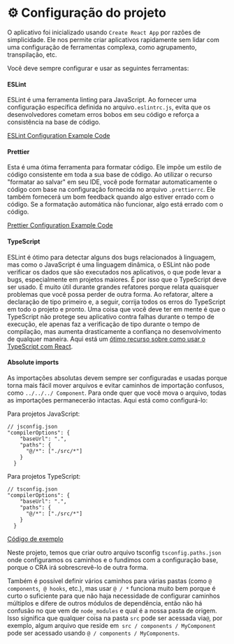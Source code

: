 # ⚙️ Configuração do projeto

O aplicativo foi inicializado usando `Create React App` por razões de simplicidade. Ele nos permite criar aplicativos rapidamente sem lidar com uma configuração de ferramentas complexa, como agrupamento, transpilação, etc.

Você deve sempre configurar e usar as seguintes ferramentas:

#### ESLint

ESLint é uma ferramenta linting para JavaScript. Ao fornecer uma configuração específica definida no arquivo`.eslintrc.js`, evita que os desenvolvedores cometam erros bobos em seu código e reforça a consistência na base de código.

[ESLint Configuration Example Code](../.eslintrc.json)

#### Prettier

Esta é uma ótima ferramenta para formatar código. Ele impõe um estilo de código consistente em toda a sua base de código. Ao utilizar o recurso "formatar ao salvar" em seu IDE, você pode formatar automaticamente o código com base na configuração fornecida no arquivo `.prettierrc`. Ele também fornecerá um bom feedback quando algo estiver errado com o código. Se a formatação automática não funcionar, algo está errado com o código.

[Prettier Configuration Example Code](../.prettie.config.js)

#### TypeScript

ESLint é ótimo para detectar alguns dos bugs relacionados à linguagem, mas como o JavaScript é uma linguagem dinâmica, o ESLint não pode verificar os dados que são executados nos aplicativos, o que pode levar a bugs, especialmente em projetos maiores. É por isso que o TypeScript deve ser usado. É muito útil durante grandes refatores porque relata quaisquer problemas que você possa perder de outra forma. Ao refatorar, altere a declaração de tipo primeiro e, a seguir, corrija todos os erros do TypeScript em todo o projeto e pronto. Uma coisa que você deve ter em mente é que o TypeScript não protege seu aplicativo contra falhas durante o tempo de execução, ele apenas faz a verificação de tipo durante o tempo de compilação, mas aumenta drasticamente a confiança no desenvolvimento de qualquer maneira. Aqui está um [ótimo recurso sobre como usar o TypeScript com React](https://react-typescript-cheatsheet.netlify.app/).

<!-- #### Husky

Husky é uma ferramenta para executar ganchos git. Use o Husky para executar suas validações de código antes de cada commit, garantindo assim que o código esteja na melhor forma possível em qualquer ponto do tempo e nenhum commit com defeito entre no repo. Ele pode executar linting, formatação de código e verificação de tipo, etc. antes de permitir o envio do código. Você pode verificar como configurá-lo [aqui](https://typicode.github.io/husky/#/?id=usage). -->

#### Absolute imports

As importações absolutas devem sempre ser configuradas e usadas porque torna mais fácil mover arquivos e evitar caminhos de importação confusos, como `../../../ Component`. Para onde quer que você mova o arquivo, todas as importações permanecerão intactas. Aqui está como configurá-lo:

Para projetos JavaScript:

```
// jsconfig.json
"compilerOptions": {
    "baseUrl": ".",
    "paths": {
      "@/*": ["./src/*"]
    }
  }
```

Para projetos TypeScript:

```
// tsconfig.json
"compilerOptions": {
    "baseUrl": ".",
    "paths": {
      "@/*": ["./src/*"]
    }
  }
```

[Código de exemplo](../tsconfig.paths.json)

Neste projeto, temos que criar outro arquivo tsconfig `tsconfig.paths.json` onde configuramos os caminhos e o fundimos com a configuração base, porque o CRA irá sobrescrevê-lo de outra forma.

Também é possível definir vários caminhos para várias pastas (como `@ components`,` @ hooks`, etc.), mas usar `@ / *` funciona muito bem porque é curto o suficiente para que não haja necessidade de configurar caminhos múltiplos e difere de outros módulos de dependência, então não há confusão no que vem de `node_modules` e qual é a nossa pasta de origem. Isso significa que qualquer coisa na pasta `src` pode ser acessada via`@`, por exemplo, algum arquivo que reside em` src / components / MyComponent` pode ser acessado usando `@ / components / MyComponents`.
